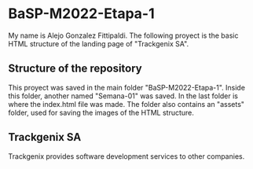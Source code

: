 # BaSP-M2022-Etapa-1
My name is Alejo Gonzalez Fittipaldi. The following proyect is the basic HTML structure of the landing page of "Trackgenix SA".

## Structure of the repository
This proyect was saved in the main folder "BaSP-M2022-Etapa-1". Inside this folder, another named "Semana-01" was saved. In the last folder is where the index.html file was made. The folder also contains an "assets" folder, used for saving the images of the HTML structure.

<!--## Structure of the HTML file-->

## Trackgenix SA
Trackgenix provides software development services to other companies.